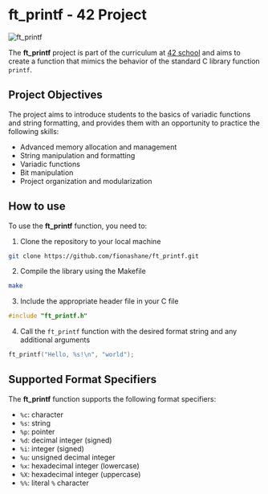 
# ft_printf - 42 Project

![ft_printf](https://img.shields.io/badge/ft_printf-42-success)

The **ft_printf** project is part of the curriculum at [42 school](https://www.42adel.org.au) and aims to create a function that mimics the behavior of the standard C library function `printf`.

## Project Objectives

The project aims to introduce students to the basics of variadic functions and string formatting, and provides them with an opportunity to practice the following skills:
- Advanced memory allocation and management
- String manipulation and formatting
- Variadic functions
- Bit manipulation
- Project organization and modularization

## How to use

To use the **ft_printf** function, you need to:
1. Clone the repository to your local machine
```bash
git clone https://github.com/fionashane/ft_printf.git
```

2. Compile the library using the Makefile
```bash
make
```

3. Include the appropriate header file in your C file
```c
#include "ft_printf.h"
```

4. Call the `ft_printf` function with the desired format string and any additional arguments
```c
ft_printf("Hello, %s!\n", "world");
```

## Supported Format Specifiers

The **ft_printf** function supports the following format specifiers:
- `%c`: character
- `%s`: string
- `%p`: pointer
- `%d`: decimal integer (signed)
- `%i`: integer (signed)
- `%u`: unsigned decimal integer
- `%x`: hexadecimal integer (lowercase)
- `%X`: hexadecimal integer (uppercase)
- `%%`: literal `%` character
